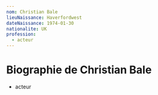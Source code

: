 ```yaml
---
nom: Christian Bale
lieuNaissance: Haverfordwest
dateNaissance: 1974-01-30
nationalite: UK
profession:
  - acteur
---
```


# Biographie de Christian Bale

- acteur

